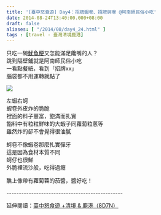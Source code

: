 ```yaml
---
title: '[臺中怒食遊] Day4：招牌蝦卷、招牌蚵卷 @阿南師民俗小吃'
date: 2014-08-24T13:40:00.000+08:00
draft: false
aliases: [ "/2014/08/day4_24.html" ]
tags : [travel - 臺灣清境鹿港]
---
```


只吃一碗[魷魚粳](https://hidie.net/taichung4c/)又怎能滿足饞嘴的人？  
跳到隔壁鋪就是阿南師民俗小吃  
一看點餐紙，看到「招牌xx」  
腦袋都不用運轉就點了  

![](/images/taichung4d.jpg)

左蝦右蚵  
蝦卷外皮炸的脆脆  
裡面的料子豐富，飽滿而扎實  
餡料中有粒粒鮮味的大蝦子同蘿蔔粒蔥等  
雖然炸的卻不會覺得很油膩  
  
蚵卷不像蝦卷那麼扎實彈牙  
這是因為食材本質不同  
蚵仔也很鮮  
外脆裡流沙般，吃得過癮  
  
醮上像帶有蘿蔔蓉的茄醬，醬好吃！  
  
\-----------------------------------------------  
  
延伸閱讀：[臺中怒食遊 +清境 & 鹿港（8D7N）](https://hidie.net/taichung8d7n/)
